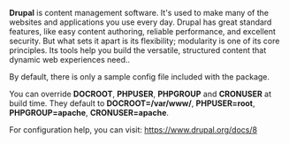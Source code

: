 **Drupal** is content management software. It's used to make many of the websites and applications you use every day. Drupal has great standard features, like easy content authoring, reliable performance, and excellent security. But what sets it apart is its flexibility; modularity is one of its core principles. Its tools help you build the versatile, structured content that dynamic web experiences need..  

By default, there is only a sample config file included with the package. 

You can override **DOCROOT**, **PHPUSER**, **PHPGROUP** and **CRONUSER** at build time.
They default to **DOCROOT=/var/www/**, **PHPUSER=root**, **PHPGROUP=apache**, **CRONUSER=apache**.

For configuration help, you can visit:
https://www.drupal.org/docs/8

